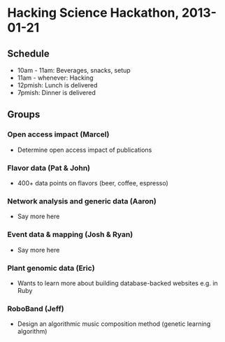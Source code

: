 # Hacking Science Hackathon, 2013-01-21

## Schedule

 * 10am - 11am: Beverages, snacks, setup
 * 11am - whenever: Hacking
 * 12pmish: Lunch is delivered
 * 7pmish: Dinner is delivered

## Groups

### Open access impact (Marcel)

 * Determine open access impact of publications

### Flavor data (Pat & John)

 * 400+ data points on flavors (beer, coffee, espresso)

### Network analysis and generic data (Aaron)

 * Say more here

### Event data & mapping (Josh & Ryan)

 * Say more here

### Plant genomic data (Eric)

 * Wants to learn more about building database-backed websites e.g. in Ruby

### RoboBand (Jeff)

 * Design an algorithmic music composition method (genetic learning algorithm)

